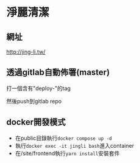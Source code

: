 # 淨麗清潔

## 網址

<a href="http://jing-li.tw/" target="_blank">http://jing-li.tw/</a>

## 透過gitlab自動佈署(master)

打一個含有"deploy-"的tag

然後push到gitlab repo

## docker開發模式

- 在public目錄執行`docker compose up -d`
- 執行`docker exec -it jingli bash`進入container
- 在/site/frontend執行`yarn install`安裝套件